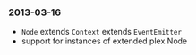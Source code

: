 ### 2013-03-16 

* `Node` extends `Context` extends `EventEmitter` 
* support for instances of extended plex.Node
